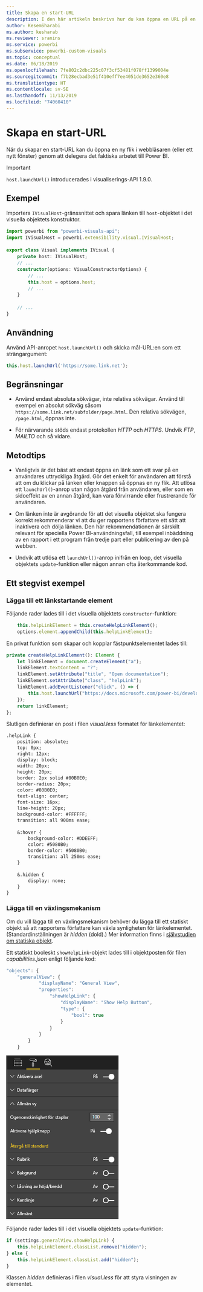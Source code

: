 ```yaml
---
title: Skapa en start-URL
description: I den här artikeln beskrivs hur du kan öppna en URL på en ny flik med hjälp av visuella Power BI-objekt.
author: KesemSharabi
ms.author: kesharab
ms.reviewer: sranins
ms.service: powerbi
ms.subservice: powerbi-custom-visuals
ms.topic: conceptual
ms.date: 06/18/2019
ms.openlocfilehash: 7fe802c2dbc225c07f3cf53481f078ff1399004e
ms.sourcegitcommit: f7b28ecbad3e51f410eff7ee4051de3652e360e8
ms.translationtype: HT
ms.contentlocale: sv-SE
ms.lasthandoff: 11/13/2019
ms.locfileid: "74060410"
---
```

# <a name="create-a-launch-url"></a>Skapa en start-URL

När du skapar en start-URL kan du öppna en ny flik i webbläsaren (eller ett nytt fönster) genom att delegera det faktiska arbetet till Power BI.

> [!IMPORTANT]
> `host.launchUrl()` introducerades i visualiserings-API 1.9.0.

## <a name="sample"></a>Exempel

Importera `IVisualHost`-gränssnittet och spara länken till `host`-objektet i det visuella objektets konstruktor.

```typescript
import powerbi from "powerbi-visuals-api";
import IVisualHost = powerbi.extensibility.visual.IVisualHost;

export class Visual implements IVisual {
    private host: IVisualHost;
    // ...
    constructor(options: VisualConstructorOptions) {
        // ...
        this.host = options.host;
        // ...
    }

    // ...
}
```

## <a name="usage"></a>Användning

Använd API-anropet `host.launchUrl()` och skicka mål-URL:en som ett strängargument:

```typescript
this.host.launchUrl('https://some.link.net');
```

## <a name="restrictions"></a>Begränsningar

* Använd endast absoluta sökvägar, inte relativa sökvägar. Använd till exempel en absolut sökväg såsom `https://some.link.net/subfolder/page.html`. Den relativa sökvägen, `/page.html`, öppnas inte.

* För närvarande stöds endast protokollen *HTTP* och *HTTPS*. Undvik *FTP*, *MAILTO* och så vidare.

## <a name="best-practices"></a>Metodtips

* Vanligtvis är det bäst att endast öppna en länk som ett svar på en användares uttryckliga åtgärd. Gör det enkelt för användaren att förstå att om du klickar på länken eller knappen så öppnas en ny flik. Att utlösa ett `launchUrl()`-anrop utan någon åtgärd från användaren, eller som en sidoeffekt av en annan åtgärd, kan vara förvirrande eller frustrerande för användaren.

* Om länken inte är avgörande för att det visuella objektet ska fungera korrekt rekommenderar vi att du ger rapportens författare ett sätt att inaktivera och dölja länken. Den här rekommendationen är särskilt relevant för speciella Power BI-användningsfall, till exempel inbäddning av en rapport i ett program från tredje part eller publicering av den på webben.

* Undvik att utlösa ett `launchUrl()`-anrop inifrån en loop, det visuella objektets `update`-funktion eller någon annan ofta återkommande kod.

## <a name="a-step-by-step-example"></a>Ett stegvist exempel

### <a name="add-a-link-launching-element"></a>Lägga till ett länkstartande element

Följande rader lades till i det visuella objektets `constructor`-funktion:

```typescript
    this.helpLinkElement = this.createHelpLinkElement();
    options.element.appendChild(this.helpLinkElement);
```

En privat funktion som skapar och kopplar fästpunktselementet lades till:

```typescript
private createHelpLinkElement(): Element {
    let linkElement = document.createElement("a");
    linkElement.textContent = "?";
    linkElement.setAttribute("title", "Open documentation");
    linkElement.setAttribute("class", "helpLink");
    linkElement.addEventListener("click", () => {
        this.host.launchUrl("https://docs.microsoft.com/power-bi/developer/visuals/custom-visual-develop-tutorial");
    });
    return linkElement;
};
```

Slutligen definierar en post i filen *visual.less* formatet för länkelementet:

```less
.helpLink {
    position: absolute;
    top: 0px;
    right: 12px;
    display: block;
    width: 20px;
    height: 20px;
    border: 2px solid #80B0E0;
    border-radius: 20px;
    color: #80B0E0;
    text-align: center;
    font-size: 16px;
    line-height: 20px;
    background-color: #FFFFFF;
    transition: all 900ms ease;

    &:hover {
        background-color: #DDEEFF;
        color: #5080B0;
        border-color: #5080B0;
        transition: all 250ms ease;
    }

    &.hidden {
        display: none;
    }
}
```

### <a name="add-a-toggling-mechanism"></a>Lägga till en växlingsmekanism

Om du vill lägga till en växlingsmekanism behöver du lägga till ett statiskt objekt så att rapportens författare kan växla synligheten för länkelementet. (Standardinställningen är *hidden* (dold).) Mer information finns i [självstudien om statiska objekt](https://microsoft.github.io/PowerBI-visuals/docs/concepts/objects-and-properties).

Ett statiskt booleskt `showHelpLink`-objekt lades till i objektposten för filen *capabilities.json* enligt följande kod:

```typescript
"objects": {
    "generalView": {
            "displayName": "General View",
            "properties":
                "showHelpLink": {
                    "displayName": "Show Help Button",
                    "type": {
                        "bool": true
                    }
                }
            }
        }
    }
```

![Starta URL – växling](./media/launchurl-toggle.png)

Följande rader lades till i det visuella objektets `update`-funktion:

```typescript
if (settings.generalView.showHelpLink) {
    this.helpLinkElement.classList.remove("hidden");
} else {
    this.helpLinkElement.classList.add("hidden");
}
```

Klassen *hidden* definieras i filen *visual.less* för att styra visningen av elementet.